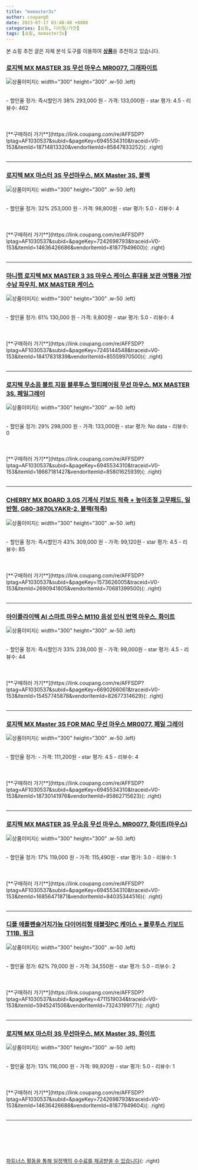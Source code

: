 ```yaml
---
title: "mxmaster3s"
author: coupang6
date: 2023-07-17 03:48:08 +0800
categories: [쇼핑, 디이털/가전]
tags: [쇼핑, mxmaster3s]
---
```


본 쇼핑 추천 글은 자체 분석 도구를 이용하여 [**상품**](https://link.coupang.com/a/bao1ui)을 추천하고 있습니다.

### [로지텍 MX MASTER 3S 무선 마우스 MR0077, 그래파이트](https://link.coupang.com/re/AFFSDP?lptag=AF1030537&subid=&pageKey=6945534310&traceid=V0-153&itemId=18714813320&vendorItemId=85847833252)

![상품이미지](https://thumbnail9.coupangcdn.com/thumbnails/remote/230x230ex/image/retail/images/2023/05/02/11/8/1c191cd5-d2a7-44c2-98de-04910ebaa0f5.jpg){: width="300" height="300" .w-50 .left}


<br>
- 할인율 정가: 즉시할인가 38%  293,000   원
- 가격: 133,000원
- star 평가: 4.5
- 리뷰수: 462
<br>
<br>
<br>
<br>
[**구매하러 가기**](https://link.coupang.com/re/AFFSDP?lptag=AF1030537&subid=&pageKey=6945534310&traceid=V0-153&itemId=18714813320&vendorItemId=85847833252){: .right}
<br>
<br>

---

### [로지텍 MX 마스터 3S 무선마우스, MX Master 3S, 블랙](https://link.coupang.com/re/AFFSDP?lptag=AF1030537&subid=&pageKey=7242698793&traceid=V0-153&itemId=14636426686&vendorItemId=81877949600)

![상품이미지](https://thumbnail10.coupangcdn.com/thumbnails/remote/230x230ex/image/vendor_inventory/b909/3d69e9b56d8ceaaec0b4d2f7c0d4b897d93d9ae2d093c0e2b5ec0b5c2e7e.jpg){: width="300" height="300" .w-50 .left}


<br>
- 할인율 정가: 32%  253,000   원
- 가격: 98,800원
- star 평가: 5.0
- 리뷰수: 4
<br>
<br>
<br>
<br>
[**구매하러 가기**](https://link.coupang.com/re/AFFSDP?lptag=AF1030537&subid=&pageKey=7242698793&traceid=V0-153&itemId=14636426686&vendorItemId=81877949600){: .right}
<br>
<br>

---

### [마니랩 로지텍 MX MASTER 3 3S 마우스 케이스 휴대용 보관 여행용 가방 수납 파우치, MX MASTER 케이스](https://link.coupang.com/re/AFFSDP?lptag=AF1030537&subid=&pageKey=7245144548&traceid=V0-153&itemId=18417831839&vendorItemId=85559970500)

![상품이미지](https://thumbnail7.coupangcdn.com/thumbnails/remote/230x230ex/image/vendor_inventory/2129/697c0f6df02dbf6e0e4b1de21319e5bdd0ea321378eeef6b9e94548d16f7.jpg){: width="300" height="300" .w-50 .left}


<br>
- 할인율 정가: 61%  130,000   원
- 가격: 9,800원
- star 평가: 5.0
- 리뷰수: 4
<br>
<br>
<br>
<br>
[**구매하러 가기**](https://link.coupang.com/re/AFFSDP?lptag=AF1030537&subid=&pageKey=7245144548&traceid=V0-153&itemId=18417831839&vendorItemId=85559970500){: .right}
<br>
<br>

---

### [로지텍 무소음 볼트 지원 블루투스 멀티페어링 무선 마우스, MX MASTER 3S, 페일그레이](https://link.coupang.com/re/AFFSDP?lptag=AF1030537&subid=&pageKey=6945534310&traceid=V0-153&itemId=18667181427&vendorItemId=85801625939)

![상품이미지](https://thumbnail8.coupangcdn.com/thumbnails/remote/230x230ex/image/retail/images/2023/04/27/14/0/b7a1f460-9a19-44da-94a3-4b30e3bf7e81.jpg){: width="300" height="300" .w-50 .left}


<br>
- 할인율 정가: 29%  298,000   원
- 가격: 133,000원
- star 평가: No data
- 리뷰수: 0
<br>
<br>
<br>
<br>
[**구매하러 가기**](https://link.coupang.com/re/AFFSDP?lptag=AF1030537&subid=&pageKey=6945534310&traceid=V0-153&itemId=18667181427&vendorItemId=85801625939){: .right}
<br>
<br>

---

### [CHERRY MX BOARD 3.0S 기계식 키보드 적축 + 높이조절 고무패드, 일반형, G80-3870LYAKR-2, 블랙(적축)](https://link.coupang.com/re/AFFSDP?lptag=AF1030537&subid=&pageKey=1573626005&traceid=V0-153&itemId=2690941805&vendorItemId=70681399500)

![상품이미지](https://thumbnail8.coupangcdn.com/thumbnails/remote/230x230ex/image/retail/images/8386682624520390-75443f05-a16c-41e5-b18c-f4bedc0fa3cf.jpg){: width="300" height="300" .w-50 .left}


<br>
- 할인율 정가: 즉시할인가 43%  309,000   원
- 가격: 99,120원
- star 평가: 4.5
- 리뷰수: 85
<br>
<br>
<br>
<br>
[**구매하러 가기**](https://link.coupang.com/re/AFFSDP?lptag=AF1030537&subid=&pageKey=1573626005&traceid=V0-153&itemId=2690941805&vendorItemId=70681399500){: .right}
<br>
<br>

---

### [아이플라이텍 AI 스마트 마우스 M110 음성 인식 번역 마우스, 화이트](https://link.coupang.com/re/AFFSDP?lptag=AF1030537&subid=&pageKey=6690266061&traceid=V0-153&itemId=15457745878&vendorItemId=82677314629)

![상품이미지](https://thumbnail7.coupangcdn.com/thumbnails/remote/230x230ex/image/vendor_inventory/26e3/bde73ad14f17ac0a387ce9953e9cc614b11519cb8ae1954e429969d52207.jpg){: width="300" height="300" .w-50 .left}


<br>
- 할인율 정가: 즉시할인가 33%  239,000   원
- 가격: 99,000원
- star 평가: 4.5
- 리뷰수: 44
<br>
<br>
<br>
<br>
[**구매하러 가기**](https://link.coupang.com/re/AFFSDP?lptag=AF1030537&subid=&pageKey=6690266061&traceid=V0-153&itemId=15457745878&vendorItemId=82677314629){: .right}
<br>
<br>

---

### [로지텍 MX Master 3S FOR MAC 무선 마우스 MR0077, 페일 그레이](https://link.coupang.com/re/AFFSDP?lptag=AF1030537&subid=&pageKey=6945534310&traceid=V0-153&itemId=18730141976&vendorItemId=85862715623)

![상품이미지](https://thumbnail7.coupangcdn.com/thumbnails/remote/230x230ex/image/retail/images/2023/05/03/18/4/ab222b13-b6ed-4164-9501-348ce83e4ede.png){: width="300" height="300" .w-50 .left}


<br>
- 할인율 정가: 
- 가격: 111,200원
- star 평가: 4.5
- 리뷰수: 4
<br>
<br>
<br>
<br>
[**구매하러 가기**](https://link.coupang.com/re/AFFSDP?lptag=AF1030537&subid=&pageKey=6945534310&traceid=V0-153&itemId=18730141976&vendorItemId=85862715623){: .right}
<br>
<br>

---

### [로지텍 MX MASTER 3S 무소음 무선 마우스, MR0077, 화이트(마우스)](https://link.coupang.com/re/AFFSDP?lptag=AF1030537&subid=&pageKey=6945534310&traceid=V0-153&itemId=16856471871&vendorItemId=84035344516)

![상품이미지](https://thumbnail7.coupangcdn.com/thumbnails/remote/230x230ex/image/retail/images/4392113132884310-6d7347f8-c61d-4096-aec4-d940feaf7ce4.jpg){: width="300" height="300" .w-50 .left}


<br>
- 할인율 정가: 17%  119,000   원
- 가격: 115,490원
- star 평가: 3.0
- 리뷰수: 1
<br>
<br>
<br>
<br>
[**구매하러 가기**](https://link.coupang.com/re/AFFSDP?lptag=AF1030537&subid=&pageKey=6945534310&traceid=V0-153&itemId=16856471871&vendorItemId=84035344516){: .right}
<br>
<br>

---

### [디플 애플펜슬거치가능 다이어리형 태블릿PC 케이스 + 블루투스 키보드 T11B, 핑크](https://link.coupang.com/re/AFFSDP?lptag=AF1030537&subid=&pageKey=4711519034&traceid=V0-153&itemId=5945241506&vendorItemId=73243199177)

![상품이미지](https://thumbnail8.coupangcdn.com/thumbnails/remote/230x230ex/image/rs_quotation_api/pq84xvzk/9d5d199002384c0ca12ca29beb8a15c1.jpg){: width="300" height="300" .w-50 .left}


<br>
- 할인율 정가: 62%  79,000   원
- 가격: 34,550원
- star 평가: 5.0
- 리뷰수: 2
<br>
<br>
<br>
<br>
[**구매하러 가기**](https://link.coupang.com/re/AFFSDP?lptag=AF1030537&subid=&pageKey=4711519034&traceid=V0-153&itemId=5945241506&vendorItemId=73243199177){: .right}
<br>
<br>

---

### [로지텍 MX 마스터 3S 무선마우스, MX Master 3S, 화이트](https://link.coupang.com/re/AFFSDP?lptag=AF1030537&subid=&pageKey=7242698793&traceid=V0-153&itemId=14636426688&vendorItemId=81877949604)

![상품이미지](https://thumbnail7.coupangcdn.com/thumbnails/remote/230x230ex/image/vendor_inventory/10cc/4de62df3914faa60e0af1d6a6acc97037c9fcc10609017777a4ad6167869.jpg){: width="300" height="300" .w-50 .left}


<br>
- 할인율 정가: 13%  116,000   원
- 가격: 99,920원
- star 평가: 5.0
- 리뷰수: 1
<br>
<br>
<br>
<br>
[**구매하러 가기**](https://link.coupang.com/re/AFFSDP?lptag=AF1030537&subid=&pageKey=7242698793&traceid=V0-153&itemId=14636426688&vendorItemId=81877949604){: .right}
<br>
<br>

---
<br><br><br><br><br> [파트너스 활동을 통해 일정액의 수수료를 제공받을 수 있습니다](https://link.coupang.com/a/bao1ui){: .right}